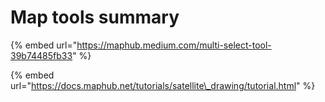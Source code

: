 # Map tools summary

{% embed url="https://maphub.medium.com/multi-select-tool-39b74485fb33" %}

{% embed url="https://docs.maphub.net/tutorials/satellite\_drawing/tutorial.html" %}







